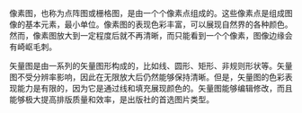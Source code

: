 像素图，也称为点阵图或栅格图，是由一个个像素点组成的。这些像素点是组成图像的基本元素，最小单位。像素图的表现色彩丰富，可以展现自然界的各种颜色。然而，像素图放大到一定程度后就不再清晰，而只能看到一个个像素，图像边缘会有崎岖毛刺。

矢量图是由一系列的矢量图形构成的，比如线、圆形、矩形、非规则形状等。矢量图不受分辨率影响，因此在无限放大后仍然能够保持清晰。但是，矢量图的色彩表现能力是有限的，因为它是通过线和填充展现颜色的。矢量图能够编辑修改，而且能够极大提高排版质量和效率，是出版社的首选图片类型。